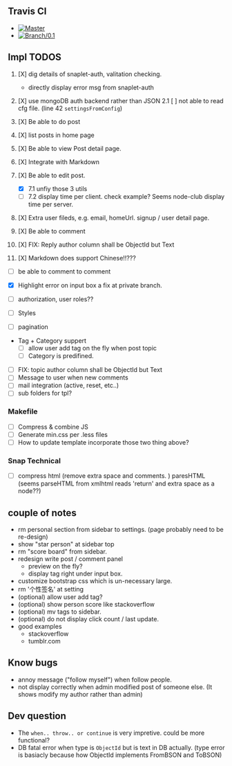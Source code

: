 ## Travis CI

- [![Master](https://secure.travis-ci.org/HaskellCNOrg/a.haskellcn.png?branch=master)](http://travis-ci.org/HaskellCNOrg/a.haskellcn)
- [![Branch/0.1](https://secure.travis-ci.org/HaskellCNOrg/a.haskellcn.png?branch=branch/0.1)](http://travis-ci.org/HaskellCNOrg/a.haskellcn)

## Impl TODOS

1. [X] dig details of snaplet-auth, valitation checking.
    - directly display error msg from snaplet-auth
2. [X] use mongoDB auth backend rather than JSON
    2.1 [ ] not able to read cfg file. (line 42 `settingsFromConfig`)

3. [X] Be able to do post
4. [X] list posts in home page
5. [X] Be able to view Post detail page.
6. [X] Integrate with Markdown
7. [X] Be able to edit post.
    - [X] 7.1 unfiy those 3 utils 
    - [ ] 7.2 display time per client. check example?
          Seems node-club display time per server.
8. [X] Extra user fileds, e.g. email, homeUrl.
       signup / user detail page.
9. [X] Be able to comment
10. [X] FIX: Reply author column shall be ObjectId but Text
11. [X] Markdown does support Chinese!!???

- [ ] be able to comment to comment

- [X] Highlight error on input box
      a fix at private branch.
      
- [ ] authorization, user roles??
- [ ] Styles
- [ ] pagination
- Tag + Category suppert
    - [ ] allow user add tag on the fly when post topic
    - [ ] Category is predifined.

- [ ] FIX: topic author column shall be ObjectId but Text
- [ ] Message to user when new comments
- [ ] mail integration (active, reset, etc..)
- [ ] sub folders for tpl?

### Makefile

- [ ] Compress & combine JS
- [ ] Generate min.css per .less files
- [ ] How to update template incorporate those two thing above?

### Snap Technical

- [ ] compress html (remove extra space and comments. )
      paresHTML (seems parseHTML from xmlhtml reads 'return' and extra space as a node??)

## couple of notes
  - rm personal section from sidebar to settings.
    (page probably need to be re-design)
  - show "star person" at sidebar top
  - rm "score board" from sidebar.
  - redesign write post / comment panel
    + preview on the fly?
    + display tag right under input box.
  - customize bootstrap css which is un-necessary large.
  - rm '个性签名' at setting
  - (optional) allow user add tag?
  - (optional) show person score like stackoverflow
  - (optional) mv tags to sidebar.
  - (optional) do not display click count / last update.
  - good examples
    + stackoverflow
    + tumblr.com

## Know bugs
  -  annoy message ("follow myself") when follow people.
  - not display correctly when admin modified post of someone else.
     (It shows modify my author rather than admin)

## Dev question

- The `when.. throw.. or continue` is very impretive. could be more functional?
- DB fatal error when type is `ObjectId` but is text in DB actually.
  (type error is basiacly because how ObjectId implements FromBSON and ToBSON)
